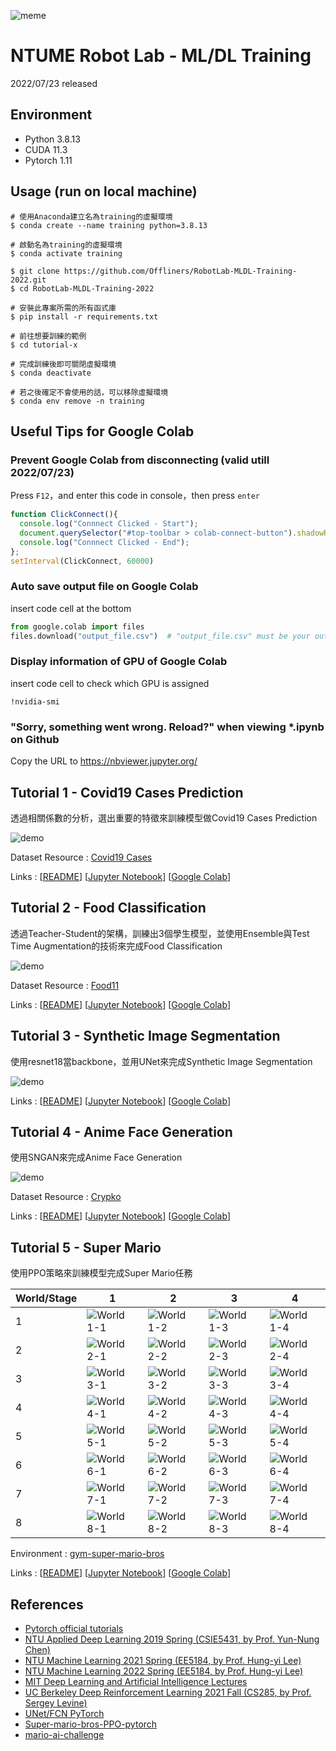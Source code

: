 ![meme](meme.jpg)

# NTUME Robot Lab - ML/DL Training
2022/07/23 released

## Environment
* Python 3.8.13
* CUDA 11.3
* Pytorch 1.11

## Usage (run on local machine)
```shell
# 使用Anaconda建立名為training的虛擬環境
$ conda create --name training python=3.8.13

# 啟動名為training的虛擬環境
$ conda activate training

$ git clone https://github.com/Offliners/RobotLab-MLDL-Training-2022.git
$ cd RobotLab-MLDL-Training-2022

# 安裝此專案所需的所有函式庫
$ pip install -r requirements.txt

# 前往想要訓練的範例
$ cd tutorial-x

# 完成訓練後即可關閉虛擬環境
$ conda deactivate

# 若之後確定不會使用的話，可以移除虛擬環境
$ conda env remove -n training
```

## Useful Tips for Google Colab
### Prevent Google Colab from disconnecting (valid utill 2022/07/23)
Press `F12`，and enter this code in console，then press `enter`
```javascript
function ClickConnect(){
  console.log("Connnect Clicked - Start"); 
  document.querySelector("#top-toolbar > colab-connect-button").shadowRoot.querySelector("#connect").click();
  console.log("Connnect Clicked - End"); 
};
setInterval(ClickConnect, 60000)
```

### Auto save output file on Google Colab
insert code cell at the bottom
```python
from google.colab import files
files.download("output_file.csv")  # "output_file.csv" must be your output file name
```

### Display information of GPU of Google Colab
insert code cell to check which GPU is assigned
```shell
!nvidia-smi
```
### "Sorry, something went wrong. Reload?" when viewing *.ipynb on Github
Copy the URL to https://nbviewer.jupyter.org/

## Tutorial 1 - Covid19 Cases Prediction
透過相關係數的分析，選出重要的特徵來訓練模型做Covid19 Cases Prediction

![demo](./tutorial-1/img/tutorial-1-correlation-analysis.png)

Dataset Resource : [Covid19 Cases](https://www.kaggle.com/competitions/ml2022spring-hw1/data)

Links : [[README](./tutorial-1/README.md)] [[Jupyter Notebook](./tutorial-1/colab/tutorial-1.ipynb)] [[Google Colab](https://colab.research.google.com/github/Offliners/RobotLab-MLDL-Training-2022/blob/main/tutorial-1/colab/tutorial-1.ipynb)]

## Tutorial 2 - Food Classification
透過Teacher-Student的架構，訓練出3個學生模型，並使用Ensemble與Test Time Augmentation的技術來完成Food Classification

![demo](./tutorial-2/img/tutorial-2-test_image_pred.gif)

Dataset Resource : [Food11](https://www.kaggle.com/competitions/ml2021spring-hw3/data)

Links : [[README](./tutorial-2/README.md)] [[Jupyter Notebook](./tutorial-2/colab/tutorial-2.ipynb)] [[Google Colab](https://colab.research.google.com/github/Offliners/RobotLab-MLDL-Training-2022/blob/main/tutorial-2/colab/tutorial-2.ipynb)]

## Tutorial 3 - Synthetic Image Segmentation
使用resnet18當backbone，並用UNet來完成Synthetic Image Segmentation

![demo](./tutorial-3/img/tutorial-3-demo.gif)

Links : [[README](./tutorial-3/README.md)] [[Jupyter Notebook](https://github.com/Offliners/RobotLab-MLDL-Training-2022/blob/main/tutorial-3/colab/tutorial-3.ipynb)] [[Google Colab](https://colab.research.google.com/github/Offliners/RobotLab-MLDL-Training-2022/blob/main/tutorial-3/colab/tutorial-3.ipynb)]

## Tutorial 4 - Anime Face Generation
使用SNGAN來完成Anime Face Generation

![demo](./tutorial-4/img/tutorial-4-demo.gif)

Dataset Resource : [Crypko](https://crypko.ai/#)

Links : [[README](./tutorial-4/README.md)] [[Jupyter Notebook](https://github.com/Offliners/RobotLab-MLDL-Training-2022/blob/main/tutorial-4/colab/tutorial-4.ipynb)] [[Google Colab](https://colab.research.google.com/github/Offliners/RobotLab-MLDL-Training-2022/blob/main/tutorial-4/colab/tutorial-4.ipynb)]

## Tutorial 5 - Super Mario
使用PPO策略來訓練模型完成Super Mario任務

|World/Stage|1|2|3|4|
|-|-|-|-|-|
|1|![World 1-1](./tutorial-5/img/mario_world_1_1.gif)|![World 1-2](./tutorial-5/img/mario_world_1_2.gif)|![World 1-3](./tutorial-5/img/mario_world_1_3.gif)|![World 1-4](./tutorial-5/img/mario_world_1_4.gif)|
|2|![World 2-1](./tutorial-5/img/mario_world_2_1.gif)|![World 2-2](./tutorial-5/img/mario_world_2_2.gif)|![World 2-3](./tutorial-5/img/mario_world_2_3.gif)|![World 2-4](./tutorial-5/img/mario_world_2_4.gif)|
|3|![World 3-1](./tutorial-5/img/mario_world_3_1.gif)|![World 3-2](./tutorial-5/img/mario_world_3_2.gif)|![World 3-3](./tutorial-5/img/mario_world_3_3.gif)|![World 3-4](./tutorial-5/img/mario_world_3_4.gif)|
|4|![World 4-1](./tutorial-5/img/mario_world_4_1.gif)|![World 4-2](./tutorial-5/img/mario_world_4_2.gif)|![World 4-3](./tutorial-5/img/mario_world_4_3.gif)|![World 4-4](./tutorial-5/img/mario_world_4_4.gif)|
|5|![World 5-1](./tutorial-5/img/mario_world_5_1.gif)|![World 5-2](./tutorial-5/img/mario_world_5_2.gif)|![World 5-3](./tutorial-5/img/mario_world_5_3.gif)|![World 5-4](./tutorial-5/img/mario_world_5_4.gif)|
|6|![World 6-1](./tutorial-5/img/mario_world_6_1.gif)|![World 6-2](./tutorial-5/img/mario_world_6_2.gif)|![World 6-3](./tutorial-5/img/mario_world_6_3.gif)|![World 6-4](./tutorial-5/img/mario_world_6_4.gif)|
|7|![World 7-1](./tutorial-5/img/mario_world_7_1.gif)|![World 7-2](./tutorial-5/img/mario_world_7_2.gif)|![World 7-3](./tutorial-5/img/mario_world_7_3.gif)|![World 7-4](./tutorial-5/img/mario_world_7_4.gif)|
|8|![World 8-1](./tutorial-5/img/mario_world_8_1.gif)|![World 8-2](./tutorial-5/img/mario_world_8_2.gif)|![World 8-3](./tutorial-5/img/mario_world_8_3.gif)|![World 8-4](./tutorial-5/img/mario_world_8_4.gif)|

Environment : [gym-super-mario-bros](https://github.com/Kautenja/gym-super-mario-bros)

Links : [[README](./tutorial-5/README.md)] [[Jupyter Notebook](https://github.com/Offliners/RobotLab-MLDL-Training-2022/blob/main/tutorial-5/colab/tutorial-5.ipynb)] [[Google Colab](https://colab.research.google.com/github/Offliners/RobotLab-MLDL-Training-2022/blob/main/tutorial-5/colab/tutorial-5.ipynb)]

## References
* [Pytorch official tutorials](https://pytorch.org/tutorials/)
* [NTU Applied Deep Learning 2019 Spring (CSIE5431, by Prof. Yun-Nung Chen)](https://www.csie.ntu.edu.tw/~miulab/s107-adl/syllabus)
* [NTU Machine Learning 2021 Spring (EE5184, by Prof. Hung-yi Lee)](https://speech.ee.ntu.edu.tw/~hylee/ml/2021-spring.php)
* [NTU Machine Learning 2022 Spring (EE5184, by Prof. Hung-yi Lee)](https://speech.ee.ntu.edu.tw/~hylee/ml/2022-spring.php)
* [MIT Deep Learning and Artificial Intelligence Lectures](https://github.com/lexfridman/mit-deep-learning)
* [UC Berkeley Deep Reinforcement Learning 2021 Fall (CS285, by Prof. Sergey Levine)](https://rail.eecs.berkeley.edu/deeprlcourse/)
* [UNet/FCN PyTorch](https://github.com/usuyama/pytorch-unet)
* [Super-mario-bros-PPO-pytorch](https://github.com/uvipen/Super-mario-bros-PPO-pytorch)
* [mario-ai-challenge](https://github.com/karaage0703/mario-ai-challenge)
